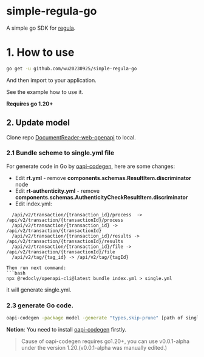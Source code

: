 # simple-regula-go

A simple go SDK for [regula](https://docs.regulaforensics.com/develop/overview/).

# 1. How to use
```bash
go get -u github.com/wu20230925/simple-regula-go
```
And then import to your application.

See the example how to use it.

**Requires go 1.20+**

## 2. Update model

Clone repo [DocumentReader-web-openapi](https://github.com/regulaforensics/DocumentReader-web-openapi)
to local.

### 2.1 Bundle scheme to single.yml file

For generate code in Go by [oapi-codegen](https://github.com/deepmap/oapi-codegen/tree/master), here are some changes:

- Edit **rt.yml** - remove **components.schemas.ResultItem.discriminator** node
- Edit **rt-authenticity.yml** - remove **components.schemas.AuthenticityCheckResultItem.discriminator**
- Edit index.yml:

```
  /api/v2/transaction/{transaction_id}/process  ->  /api/v2/transaction/{transactionId}/process
  /api/v2/transaction/{transaction_id} -> /api/v2/transaction/{transactionId}
  /api/v2/transaction/{transaction_id}/results -> /api/v2/transaction/{transactionId}/results
  /api/v2/transaction/{transaction_id}/file -> /api/v2/transaction/{transactionId}/file
  /api/v2/tag/{tag_id} -> /api/v2/tag/{tagId}
```

```
Then run next command:
```bash
npx @redocly/openapi-cli@latest bundle index.yml > single.yml
```



it will generate single.yml.

### 2.3 generate Go code.

```bash
oapi-codegen -package model -generate "types,skip-prune" [path of single.yml]> model/model.gen.go
```

**Notion**: You need to install [oapi-codegen](https://github.com/deepmap/oapi-codegen/tree/master) firstly.



> Cause of oapi-codegen requires go1.20+, you can use v0.0.1-alpha under the version 1.20.(v0.0.1-alpha was manually edited.)
